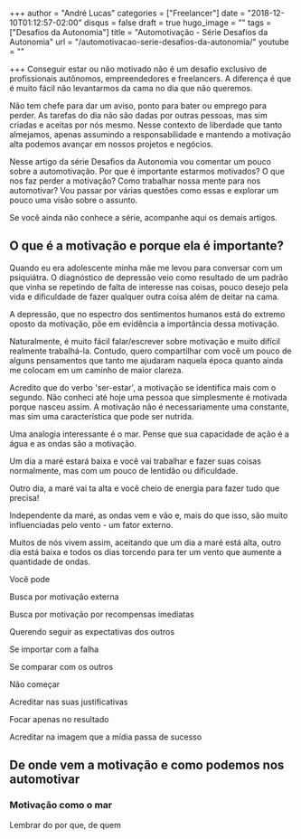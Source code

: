 +++
author = "André Lucas"
categories = ["Freelancer"]
date = "2018-12-10T01:12:57-02:00"
disqus = false
draft = true
hugo_image = ""
tags = ["Desafios da Autonomia"]
title = "Automotivação - Série Desafios da Autonomia"
url = "/automotivacao-serie-desafios-da-autonomia/"
youtube = ""

+++
Conseguir estar ou não motivado não é um desafio exclusivo de profissionais autônomos, empreendedores e freelancers. A diferença é que é muito fácil não levantarmos da cama no dia que não queremos.

Não tem chefe para dar um aviso, ponto para bater ou emprego para perder. As tarefas do dia não são dadas por outras pessoas, mas sim criadas e aceitas por nós mesmo. Nesse contexto de liberdade que tanto almejamos, apenas assumindo a responsabilidade e mantendo a motivação alta podemos avançar em nossos projetos e negócios.

Nesse artigo da série Desafios da Autonomia vou comentar um pouco sobre a automotivação. Por que é importante estarmos motivados? O que nos faz perder a motivação? Como trabalhar nossa mente para nos automotivar? Vou passar por várias questões como essas e explorar um pouco uma visão sobre o assunto.

Se você ainda não conhece a série, acompanhe aqui os demais artigos.

## O que é a motivação e porque ela é importante?

Quando eu era adolescente minha mãe me levou para conversar com um psiquiátra. O diagnóstico de depressão veio como resultado de um padrão que vinha se repetindo de falta de interesse nas coisas, pouco desejo pela vida e dificuldade de fazer qualquer outra coisa além de deitar na cama.

A depressão, que no espectro dos sentimentos humanos está do extremo oposto da motivação, põe em evidência a importância dessa motivação.

Naturalmente, é muito fácil falar/escrever sobre motivação e muito difícil realmente trabalhá-la. Contudo, quero compartilhar com você um pouco de alguns pensamentos que tanto me ajudaram naquela época quanto ainda me colocam em um caminho de maior clareza.

Acredito que do verbo 'ser-estar', a motivação se identifica mais com o segundo. Não conheci até hoje uma pessoa que simplesmente é motivada porque nasceu assim. A motivação não é necessariamente uma constante, mas sim uma característica que pode ser nutrida.

Uma analogia interessante é o mar. Pense que sua capacidade de ação é a água e as ondas são a motivação.

Um dia a maré estará baixa e você vai trabalhar e fazer suas coisas normalmente, mas com um pouco de lentidão ou dificuldade.

Outro dia, a maré vai ta alta e você cheio de energia para fazer tudo que precisa!

Independente da maré, as ondas vem e vão e, mais do que isso, são muito influenciadas pelo vento - um fator externo.

Muitos de nós vivem assim, aceitando que um dia a maré está alta, outro dia está baixa e todos os dias torcendo para ter um vento que aumente a quantidade de ondas.

Você pode 

Busca por motivação externa

Busca por motivação por recompensas imediatas

Querendo seguir as expectativas dos outros

Se importar com a falha

Se comparar com os outros

Não começar

Acreditar nas suas justificativas

Focar apenas no resultado

Acreditar na imagem que a mídia passa de sucesso

## De onde vem a motivação e como podemos nos automotivar

### Motivação como o mar

Lembrar do por que, de quem